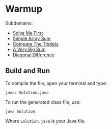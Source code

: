 # Warmup

Subdomains:
- [Solve Me First](./solve-me-first)
- [Simple Array Sum](./simple-array-sum)
- [Compare The Triplets](./compare-the-triplets)
- [A Very Big Sum](./a-very-big-sum)
- [Diagonal Difference](./diagonal-difference)

## Build and Run

To compile the file, open your terminal and type:
```
javac Solution.java
```

To run the generated class file, use:
```
java Solution
```

Where `Solution.java` is your Java file.
